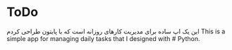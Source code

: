 # ToDo

این یک اپ ساده برای مدیریت کارهای روزانه است که با پایتون طراحی کردم
This is a simple app for managing daily tasks that I designed with # Python.
